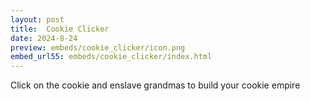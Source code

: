 ```yaml
---
layout: post
title:  Cookie Clicker
date: 2024-8-24
preview: embeds/cookie_clicker/icon.png
embed_url55: embeds/cookie_clicker/index.html
---
```

Click on the cookie and enslave grandmas to build your cookie empire